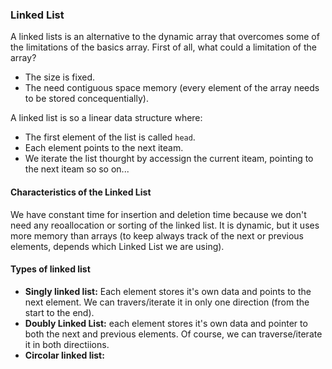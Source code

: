 ### Linked List

A linked lists is an alternative to the dynamic array that overcomes some of the limitations of the basics array. 
First of all, what could a limitation of the array?
* The size is fixed. 
* The need contiguous space memory (every element of the array needs to be stored concequentially). 

A linked list is so a linear data structure where:
* The first element of the list is called ```head```. 
* Each element points to the next iteam. 
* We iterate the list thourght by accessign the current iteam, pointing to the next iteam so so on... 


#### Characteristics of the Linked List

We have constant time for insertion and deletion time because we don't need any reoallocation or sorting of the linked list. It is dynamic, but it uses more memory than arrays (to keep always track of the next or previous elements, depends which Linked List we are using). 

#### Types of linked list

* **Singly linked list:** Each element stores it's own data and points to the next element. We can travers/iterate it in only one direction (from the start to the end). 
* **Doubly Linked List:** each element stores it's own data and pointer to both the next and previous elements. Of course, we can traverse/iterate it in both directiions. 
* **Circolar linked list:**  
